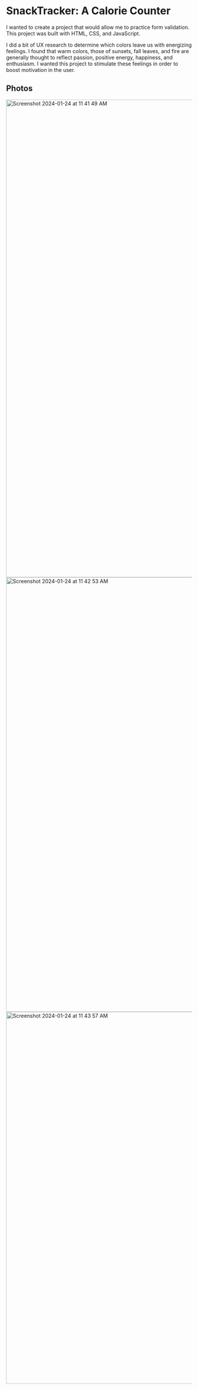# SnackTracker: A Calorie Counter

I wanted to create a project that would allow me to practice form validation. This project was built with HTML, CSS, and JavaScript. 

I did a bit of UX research to determine which colors leave us with energizing feelings. I found that warm colors, those of sunsets, fall leaves, and fire are generally thought to reflect passion, positive energy, happiness, and enthusiasm. I wanted this project to stimulate these feelings in order to boost motivation in the user. 

## Photos
<img width="1296" alt="Screenshot 2024-01-24 at 11 41 49 AM" src="https://github.com/searley96/cal_counter/assets/119346063/ba3e4093-7be5-4854-b200-f559c597bc90">
<img width="1179" alt="Screenshot 2024-01-24 at 11 42 53 AM" src="https://github.com/searley96/cal_counter/assets/119346063/b6653567-0f08-4661-b856-f0b0a3158556">
<img width="1009" alt="Screenshot 2024-01-24 at 11 43 57 AM" src="https://github.com/searley96/cal_counter/assets/119346063/ba4dad59-0abf-4846-acbb-ae14013118eb">
